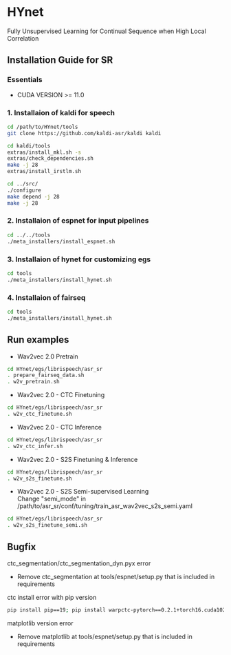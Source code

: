 # HYnet
Fully Unsupervised Learning for Continual Sequence when High Local Correlation

## Installation Guide for SR

### Essentials
- CUDA VERSION >= 11.0

### 1. Installaion of kaldi for speech
```bash
cd /path/to/HYnet/tools
git clone https://github.com/kaldi-asr/kaldi kaldi

cd kaldi/tools
extras/install_mkl.sh -s
extras/check_dependencies.sh
make -j 28
extras/install_irstlm.sh

cd ../src/
./configure
make depend -j 28
make -j 28
```

### 2. Installaion of espnet for input pipelines
```bash
cd ../../tools
./meta_installers/install_espnet.sh
```

### 3. Installaion of hynet for customizing egs
```bash
cd tools
./meta_installers/install_hynet.sh
```

### 4. Installaion of fairseq
```bash
cd tools
./meta_installers/install_hynet.sh
```

## Run examples
- Wav2vec 2.0 Pretrain
```bash
cd HYnet/egs/librispeech/asr_sr
. prepare_fairseq_data.sh
. w2v_pretrain.sh
```

- Wav2vec 2.0 - CTC Finetuning
```bash
cd HYnet/egs/librispeech/asr_sr
. w2v_ctc_finetune.sh
```

- Wav2vec 2.0 - CTC Inference
```bash
cd HYnet/egs/librispeech/asr_sr
. w2v_ctc_infer.sh
```

- Wav2vec 2.0 - S2S Finetuning & Inference
```bash
cd HYnet/egs/librispeech/asr_sr
. w2v_s2s_finetune.sh
```

- Wav2vec 2.0 - S2S Semi-supervised Learning \
Change "semi_mode" in /path/to/asr_sr/conf/tuning/train_asr_wav2vec_s2s_semi.yaml
```bash
cd HYnet/egs/librispeech/asr_sr
. w2v_s2s_finetune_semi.sh
```

## Bugfix

ctc_segmentation/ctc_segmentation_dyn.pyx error
- Remove ctc_segmentation at tools/espnet/setup.py that is included in requirements

ctc install error with pip version
```bash
pip install pip==19; pip install warpctc-pytorch==0.2.1+torch16.cuda102
```

matplotlib version error
- Remove matplotlib at tools/espnet/setup.py that is included in requirements
